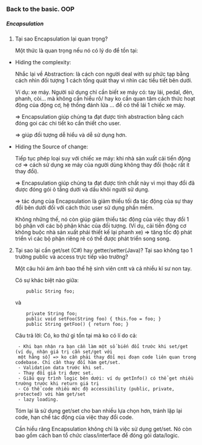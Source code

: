### Back to the basic. OOP
##### Encapsulation

1. Tại sao Encapsulation lại quan trọng?

    Một thức là quan trọng nếu nó có lý do để tồn tại:

- Hiding the complexity:

    Nhắc lại về Abstraction: là cách con người deal with sự phức tạp bằng
    cách nhìn đối tượng 1 cách tổng quát thay vì nhìn các tiểu tiết bên dưới.

    Ví dụ: xe máy. Người sử dụng chỉ cần biết xe máy có: tay lái, pedal, đèn, phanh, còi...
    mà không cần hiểu rõ/ hay ko cần quan tâm cách thức hoạt động của động cơ, hệ thống đánh lửa ... để có
    thể lái 1 chiếc xe máy.

    => Encapsulation giúp chúng ta đạt được tính abstraction bằng cách đóng goi
    các chi tiết ko cần thiết cho user.

    => giúp đối tượng dễ hiểu và dễ sử dụng hơn.

- Hiding the Source of change:

    Tiếp tục phép loại suy với chiếc xe máy: khi nhà sản xuất cải tiến động cơ => cách sử dụng
    xe máy của người dùng không thay đổi (hoặc rất ít thay đổi).

    => Encapsulation giúp chúng ta đạt được tính chất này vì mọi thay đổi đã được đóng gói
    ỏ tầng dưới và dấu khỏi người sử dụng.

    => tác dụng của Encapsulation là giảm thiểu tối đa tác động của sự thay đổi bên dưới đối
    với cách thức user sử dụng phần mềm.

    Không những thế, nó còn giúp giảm thiểu tác động của việc thay đổi 1 bộ phận
    với các bộ phận khác của đối tượng. (Ví dụ, cải tiến động cơ không buộc nhà sản xuất phải
    thiết kế lại phanh xe) => tăng tốc độ phát triển vì các bộ phận riêng rẽ có thể được phát triển
    song song.

2. Tại sao lại cần get/set (C#) hay getter/setter(Java)? Tại sao không tạo 1
    trường public và access trực tiếp vào trường?

    Một câu hỏi ám ảnh bao thế hệ sinh viên cntt và cả nhiều kĩ sư non tay.

    Có sự khác biệt nào giữa:
    ~~~~
        public String foo;
    ~~~~
    và
    ~~~~
        private String foo;
        public void setFoo(String foo) { this.foo = foo; }
        public String getFoo() { return foo; }
    ~~~~

    Câu trả lời: Có, ko thứ gì tồn tại mà ko có lí do cả:

        - Khi bạn nhận ra bạn cần làm một số biến đổi trước khi set/get (ví dụ, nhận giá trị cần set/get với
        một hằng số) => ko cần phải thay đổi mọi đoạn code liên quan trong codebase. Chỉ cần thay đổi hàm get/set.
        - Validation data trước khi set.
        - Thay đổi giá trị được set.
        - Giấu quy trình logic bên dưới: ví dụ getInfo() có thể get nhiều trường trước khi return giá trị
        - Có thể code nhiều mức độ accessibility (public, private, protected) với hàm get/set
        - lazy loading.

    Tóm lại là sử dụng get/set cho ban nhiều lựa chọn hơn, tránh lặp lại code, hạn chế tác động của việc thay đổi
    code.

    Cần hiểu răng Encapsulation không chỉ là việc sử dụng get/set. Nó còn bao gồm cách ban tổ chức class/interface để
    đóng gói data/logic.
